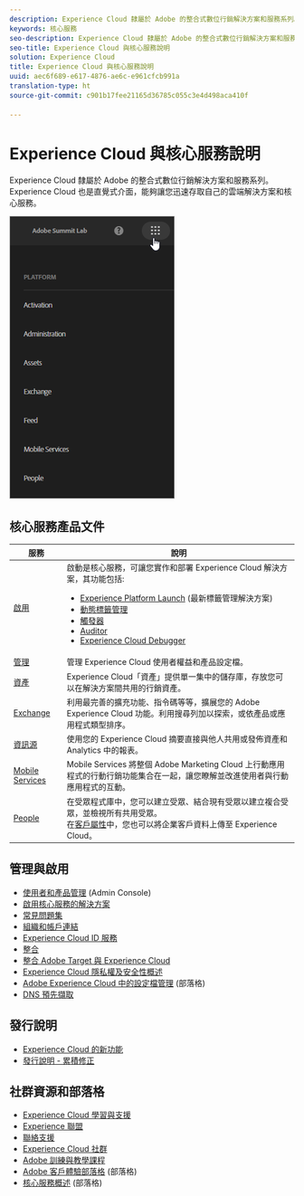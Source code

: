 ```yaml
---
description: Experience Cloud 隸屬於 Adobe 的整合式數位行銷解決方案和服務系列。Experience Cloud 也是直覺式介面，能夠讓您迅速存取自己的雲端解決方案和核心服務。
keywords: 核心服務
seo-description: Experience Cloud 隸屬於 Adobe 的整合式數位行銷解決方案和服務系列。Experience Cloud 也是直覺式介面，能夠讓您迅速存取自己的雲端解決方案和核心服務。
seo-title: Experience Cloud 與核心服務說明
solution: Experience Cloud
title: Experience Cloud 與核心服務說明
uuid: aec6f689-e617-4876-ae6c-e961cfcb991a
translation-type: ht
source-git-commit: c901b17fee21165d36785c055c3e4d498aca410f

---
```



# Experience Cloud 與核心服務說明

Experience Cloud 隸屬於 Adobe 的整合式數位行銷解決方案和服務系列。Experience Cloud 也是直覺式介面，能夠讓您迅速存取自己的雲端解決方案和核心服務。

![](assets/experience-cloud-core-services.png)

## 核心服務產品文件

| 服務 | 說明 |
|--- |--- |
| [啟用](activation/activation.md) | 啟動是核心服務，可讓您實作和部署 Experience Cloud 解決方案，其功能包括:<ul><li>[Experience Platform Launch](https://docs.adobelaunch.com/) (最新標籤管理解決方案)</li><li>[動態標籤管理](https://marketing.adobe.com/resources/help/zh_TW/dtm/)</li><li>[觸發器](activation/triggers.md)</li><li>[Auditor](https://marketing.adobe.com/resources/help/zh_TW/auditor/)</li><li>[Experience Cloud Debugger](https://marketing.adobe.com/resources/help/zh_TW/experience-cloud-debugger/)</li></ul> |
| [管理](admin-getting-started/admin-getting-started.md) | 管理 Experience Cloud 使用者權益和產品設定檔。 |
| [資產](experience-cloud-assets/experience-cloud-assets.md) | Experience Cloud「資產」提供單一集中的儲存庫，存放您可以在解決方案間共用的行銷資產。 |
| [Exchange](https://experiencecloud.adobeexchange.com/) | 利用最完善的擴充功能、指令碼等等，擴展您的 Adobe Experience Cloud 功能。利用搜尋列加以探索，或依產品或應用程式類型排序。 |
| [資訊源](feed.md) | 使用您的 Experience Cloud 摘要直接與他人共用或發佈資產和 Analytics 中的報表。 |
| [Mobile Services](https://marketing.adobe.com/resources/help/zh_TW/mobile/) | Mobile Services 將整個 Adobe Marketing Cloud 上行動應用程式的行動行銷功能集合在一起，讓您瞭解並改進使用者與行動應用程式的互動。 |
| [People](audience-library/audience-library.md) | 在受眾程式庫中，您可以建立受眾、結合現有受眾以建立複合受眾，並檢視所有共用受眾。<br>在[客戶屬性](attributes/attributes.md)中，您也可以將企業客戶資料上傳至 Experience Cloud。 |

## 管理與啟用

* [使用者和產品管理](admin-getting-started/admin-getting-started.md) (Admin Console)
* [啟用核心服務的解決方案](core-services/core-services.md)
* [常見問題集](admin-getting-started/admin-getting-started.md)
* [組織和帳戶連結](admin-getting-started/organizations.md)
* [Experience Cloud ID 服務](https://marketing.adobe.com/resources/help/zh_TW/mcvid/)
* [整合](marketing-cloud-integrations.md)
* [整合 Adobe Target 與 Experience Cloud](https://marketing.adobe.com/resources/help/zh_TW/target/a4t/c_integrating_target_with_mac.html)
* [Experience Cloud 隱私權及安全性概述](assets/Adobe-Marketing-Cloud-Privacy-and-Security-Overview.pdf)
* [Adobe Experience Cloud 中的設定檔管理](https://theblog.adobe.com/profile-management-adobe-marketing-cloud-comes-together/) (部落格)
* [DNS 預先擷取](admin-getting-started/admin-getting-started.md#concept_6BC8C6856E3644F8956D7AD0A96383B7)

## 發行說明

* [Experience Cloud 的新功能](marketing-cloud-interface/marketing-cloud-interface.md#concept_9A4370BD59744928BDC9F87E978798B3)
* [發行說明 - 累積修正](marketing-cloud-interface/release-notes.md#concept_F5C9FF69A5B44395BB5FA0552F4E9175)

## 社群資源和部落格

* [Experience Cloud 學習與支援](/content/help/tw/zh-Hant/support/experience-cloud.html)
* [Experience 聯盟](https://landing.adobe.com/experience-league/)
* [聯絡支援](/content/help/tw/zh-Hant/contact/enterprise-support.ec.html)
* [Experience Cloud 社群](https://forums.adobe.com/community/experience-cloud)
* [Adobe 訓練與教學課程](/content/help/tw/zh-Hant/learning.html?promoid=KAUDK)
* [Adobe 客戶體驗部落格](https://theblog.adobe.com/customer-experience/) (部落格)
* [核心服務概述](https://theblog.adobe.com/part-2-capturing-leveraging-consumer-behavior-adobe-marketing-cloud/) (部落格)
